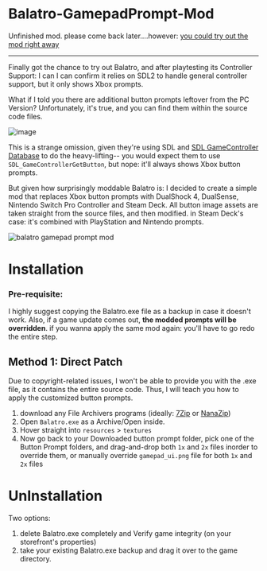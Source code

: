 # Balatro-GamepadPrompt-Mod

Unfinished mod. please come back later....however: [you could try out the mod right away](https://github.com/AL2009man/Balatro-GamepadPrompt-Mod/releases) 

----

Finally got the chance to try out Balatro, and after playtesting its Controller Support: I can  I can confirm it relies on SDL2 to handle general controller support, but it only shows Xbox prompts.

What if I told you there are additional button prompts leftover from the PC Version? Unfortunately, it's true, and you can find them within the source code files. 

![image](https://github.com/user-attachments/assets/97c0b00c-b1cb-4460-8c5a-645e028cdcab)

This is a strange omission, given they're using SDL and [SDL GameController Database](https://github.com/mdqinc/SDL_GameControllerDB) to do the heavy-lifting-- you would expect them to use `SDL_GameControllerGetButton`, but nope: it'll always shows Xbox button prompts.

But given how surprisingly moddable Balatro is: I decided to create a simple mod that replaces Xbox button prompts with DualShock 4, DualSense, Nintendo Switch Pro Controller and Steam Deck. All button image assets are taken straight from the source files, and then modified. in Steam Deck's case: it's combined with PlayStation and Nintendo prompts.

![balatro gamepad prompt mod](https://github.com/user-attachments/assets/746d7e75-1e31-4620-9663-e65fefc01044)


# Installation

### Pre-requisite:

I highly suggest copying the Balatro.exe file as a backup in case it doesn't work. Also, if a game update comes out, **the modded prompts will be overridden**. if you wanna apply the same mod again: you'll have to go redo the entire step.


## Method 1: Direct Patch
Due to copyright-related issues, I won't be able to provide you with the .exe file, as it contains the entire source code. Thus, I will teach you how to apply the customized button prompts.

1. download any File Archivers programs (ideally: [7Zip](https://www.7-zip.org/) or [NanaZip](https://github.com/M2Team/NanaZip))
2. Open `Balatro.exe` as a Archive/Open inside.
3. Hover straight into `resources` > `textures`
4. Now go back to your Downloaded button prompt folder, pick one of the Button Prompt folders, and drag-and-drop both `1x` and `2x` files inorder to override them, or manually override `gamepad_ui.png` file for both `1x` and `2x` files

# UnInstallation

Two options:

1. delete Balatro.exe completely and Verify game integrity (on your storefront's properties)
2. take your existing Balatro.exe backup and drag it over to the game directory.
